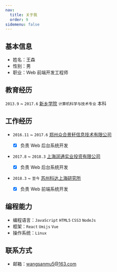 ```yaml
---
nav:
  title: 关于我
  order: 9
sidemenu: false
---
```


## 基本信息

- 姓名：王森
- 性别：男
- 职业：Web 前端开发工程师

## 教育经历

`2013.9` ~ `2017.6` [新乡学院](https://www.xxu.edu.cn/) `计算机科学与技术专业` 本科

## 工作经历

- `2016.11` ~ `2017.6` [郑州众合景轩信息技术有限公司](https://www.jx-lab.com/)

  - [x] 负责 Web 后台系统开发

- `2017.8` ~ `2018.3` [上海润通实业投资有限公司](http://www.ydcard.com/)

  - [x] 负责 Web 后台系统开发

- `2018.3` ~ `至今` [苏州科达上海研究所](https://www.kedacom.com/cn)
  - [x] 负责 Web 前端系统开发

## 编程能力

- 编程语言：`JavaScript` `HTML5` `CSS3` `NodeJs`
- 框架：`React` `Umijs` `Vue`
- 操作系统：`Linux`

## 联系方式

- 邮箱：wangsanmu5@163.com
